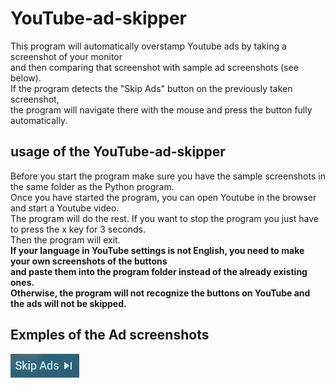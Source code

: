 # YouTube-ad-skipper
This program will automatically overstamp Youtube ads by taking a screenshot of your monitor  
and then comparing that screenshot with sample ad screenshots (see below).  
If the program detects the "Skip Ads" button on the previously taken screenshot,  
the program will navigate there with the mouse and press the button fully automatically.

## usage of the YouTube-ad-skipper
Before you start the program make sure you have the sample screenshots in the same folder as the Python program.  
Once you have started the program, you can open Youtube in the browser and start a Youtube video.  
The program will do the rest. If you want to stop the program you just have to press the x key for 3 seconds.  
Then the program will exit.  
**If your language in YouTube settings is not English, you need to make your own screenshots of the buttons  
and paste them into the program folder instead of the already existing ones.  
Otherwise, the program will not recognize the buttons on YouTube and the ads will not be skipped.**

## Exmples of the Ad screenshots
![](Ad1.png)
